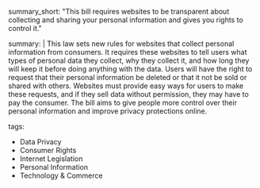 summary_short: "This bill requires websites to be transparent about collecting and sharing your personal information and gives you rights to control it."

summary: |
  This law sets new rules for websites that collect personal information from consumers. It requires these websites to tell users what types of personal data they collect, why they collect it, and how long they will keep it before doing anything with the data. Users will have the right to request that their personal information be deleted or that it not be sold or shared with others. Websites must provide easy ways for users to make these requests, and if they sell data without permission, they may have to pay the consumer. The bill aims to give people more control over their personal information and improve privacy protections online.

tags:
  - Data Privacy
  - Consumer Rights
  - Internet Legislation
  - Personal Information
  - Technology & Commerce
